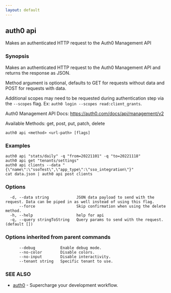 ```yaml
---
layout: default
---
```

## auth0 api

Makes an authenticated HTTP request to the Auth0 Management API

### Synopsis

Makes an authenticated HTTP request to the Auth0 Management API and returns the response as JSON.

Method argument is optional, defaults to GET for requests without data and POST for requests with data.

Additional scopes may need to be requested during authentication step via the `--scopes` flag. Ex: `auth0 login --scopes read:client_grants`.

Auth0 Management API Docs:
  https://auth0.com/docs/api/management/v2

Available Methods:
  get, post, put, patch, delete

```
auth0 api <method> <url-path> [flags]
```

### Examples

```
auth0 api "stats/daily" -q "from=20221101" -q "to=20221118"
auth0 api get "tenants/settings"
auth0 api clients --data "{\"name\":\"ssoTest\",\"app_type\":\"sso_integration\"}"
cat data.json | auth0 api post clients
```

### Options

```
  -d, --data string            JSON data payload to send with the request. Data can be piped in as well instead of using this flag.
      --force                  Skip confirmation when using the delete method.
  -h, --help                   help for api
  -q, --query stringToString   Query params to send with the request. (default [])
```

### Options inherited from parent commands

```
      --debug           Enable debug mode.
      --no-color        Disable colors.
      --no-input        Disable interactivity.
      --tenant string   Specific tenant to use.
```

### SEE ALSO

* [auth0](/auth0-cli/)	 - Supercharge your development workflow.

